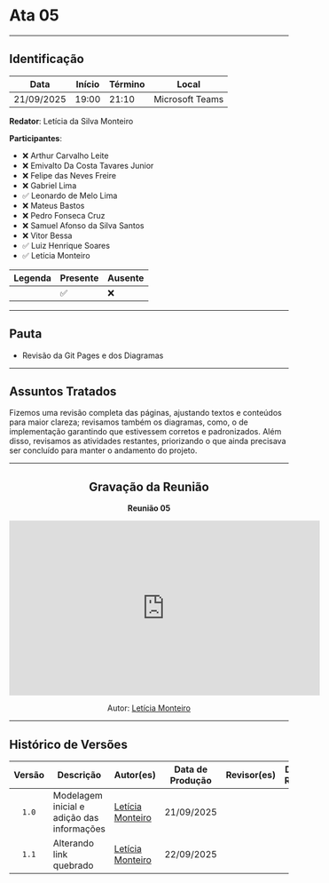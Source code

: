 # Ata 05

---

## Identificação

| Data       | Início | Término | Local           |
| ---------- | ------ | ------- | --------------- |
| 21/09/2025 | 19:00  | 21:10   | Microsoft Teams |

**Redator**: Letícia da Silva Monteiro

**Participantes**:

* ❌ Arthur Carvalho Leite
* ❌ Emivalto Da Costa Tavares Junior
* ❌ Felipe das Neves Freire
* ❌ Gabriel Lima
* ✅ Leonardo de Melo Lima
* ❌ Mateus Bastos
* ❌ Pedro Fonseca Cruz
* ❌ Samuel Afonso da Silva Santos
* ❌ Vitor Bessa
* ✅ Luiz Henrique Soares
* ✅  Letícia Monteiro

| Legenda | Presente | Ausente |
| ------- | -------- | ------- |
|         | ✅        | ❌       |

---

## Pauta

* Revisão da Git Pages e dos Diagramas 

---

## Assuntos Tratados

Fizemos uma revisão completa das páginas, ajustando textos e conteúdos para maior clareza; revisamos também os diagramas, como, o de implementação garantindo que estivessem corretos e padronizados. Além disso, revisamos as atividades restantes, priorizando o que ainda precisava ser concluído para manter o andamento do projeto.

---

<div align="center">

## Gravação da Reunião

**Reunião 05**

<iframe width="560" height="315" src="https://www.youtube.com/embed/a5XM6Mkpoao?si=OZoTYJ6rsWHNmbO3" title="YouTube video player" frameborder="0" allow="accelerometer; autoplay; clipboard-write; encrypted-media; gyroscope; picture-in-picture; web-share" referrerpolicy="strict-origin-when-cross-origin" allowfullscreen></iframe>


<p>Autor: <a href="https://github.com/LeticiaMonteiroo">Letícia Monteiro</a></p>
</div>

---

## Histórico de Versões

| Versão | Descrição                                                        | Autor(es)                                              | Data de Produção | Revisor(es) | Data de Revisão | Incremento do Revisor |
| :----: | ---------------------------------------------------------------- | ------------------------------------------------------ | :--------------: | ----------- | :-------------: | :-------------------: |
|  `1.0` | Modelagem inicial e adição das informações | [Letícia Monteiro](https://github.com/LeticiaMonteiroo)  |    21/09/2025    |             |                 |                       |
|  `1.1` | Alterando link quebrado | [Letícia Monteiro](https://github.com/LeticiaMonteiroo)  |    22/09/2025    | 